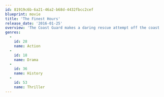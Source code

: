 ```yaml
---
id: 81919c6b-6a21-46a2-b68d-4432fbcc2cef
blueprint: movie
title: 'The Finest Hours'
release_date: '2016-01-25'
overview: 'The Coast Guard makes a daring rescue attempt off the coast of Cape Cod after a pair of oil tankers are destroyed during a blizzard in 1952.'
genres:
  -
    id: 28
    name: Action
  -
    id: 18
    name: Drama
  -
    id: 36
    name: History
  -
    id: 53
    name: Thriller
---
```

